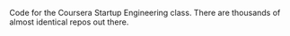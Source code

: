 Code for the Coursera Startup Engineering class. There are thousands of almost identical repos out there.
